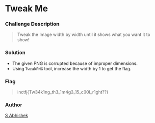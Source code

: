 # Tweak Me

### Challenge Description

> Tweak the Image width by width until it shows what you want it to show!

### Solution

- The given PNG is corrupted because of improper dimensions.
- Using `TweakPNG` tool, increase the width by 1 to get the flag.

### Flag

> inctfj{Tw34k1ng_th3_1m4g3_15_c00l_r1ght??}

### Author

[S Abhishek](https://twitter.com/a3X3k)
